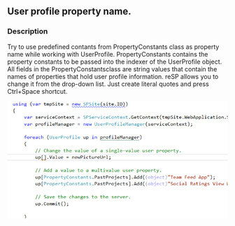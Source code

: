 ## User profile property name.

### Description
Try to use predefined contants from PropertyConstants class as property name while working with UserProfile. PropertyConstants contains the property constants to be passed into the indexer of the UserProfile object. All fields in the PropertyConstantsclass are string values that contain the names of properties that hold user profile information.
reSP allows you to change it from the drop-down list.
Just create literal quotes and press Ctrl+Space shortcut.

![User profile property name image](../../../assets/UserProfilePropertyName.gif)